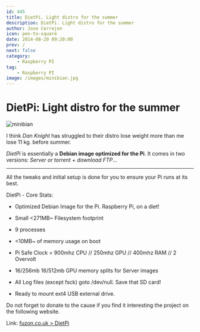 ```yaml
---
id: 445
title: DietPi. Light distro for the summer
description: DietPi. Light distro for the summer
author: Jose Cerrejon
icon: pen-to-square
date: 2014-08-20 09:20:00
prev: /
next: false
category:
    - Raspberry PI
tag:
    - Raspberry PI
image: /images/minibian.jpg
---
```


# DietPi: Light distro for the summer

![minibian](/images/minibian.jpg)

I think _Dan Knight_ has struggled to their distro lose weight more than me lose 11 kg. before summer.

_DietPi_ is essentially a **Debian image optimized for the Pi**. It comes in two versions: _Server or torrent + download FTP_...

---

All the tweaks and initial setup is done for you to ensure your Pi runs at its best.

DietPi - Core Stats:

-   Optimized Debian Image for the Pi. Raspberry Pi, on a diet!

-   Small <271MB~ Filesystem footprint

-   9 processes

-   <10MB~ of memory usage on boot

-   Pi Safe Clock = 900mhz CPU // 250mhz GPU // 400mhz RAM // 2 Overvolt

-   16/256mb 16/512mb GPU memory splits for Server images

-   All Log files (except fsck) goto /dev/null. Save that SD card!

-   Ready to mount ext4 USB external drive.

Do not forget to donate to the cause if you find it interesting the project on the following website.

Link: [fuzon.co.uk > DietPi](https://fuzon.co.uk/phpbb/viewtopic.php?f=8&t=6)

